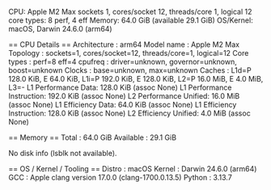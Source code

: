 CPU: Apple M2 Max
  sockets 1, cores/socket 12, threads/core 1, logical 12
  core types: 8 perf, 4 eff
Memory: 64.0 GiB (available 29.1 GiB)
OS/Kernel: macOS, Darwin 24.6.0 (arm64)

== CPU Details ==
Architecture : arm64
Model name   : Apple M2 Max
Topology     : sockets=1, cores/socket=12, threads/core=1, logical=12
Core types   : perf=8 eff=4
cpufreq      : driver=unknown, governor=unknown, boost=unknown
Clocks       : base=unknown, max=unknown
Caches       : L1d=P 128.0 KiB, E 64.0 KiB, L1i=P 192.0 KiB, E 128.0 KiB, L2=P 16.0 MiB, E 4.0 MiB, L3=-
  L1 Performance Data: 128.0 KiB (assoc None)
  L1 Performance Instruction: 192.0 KiB (assoc None)
  L2 Performance Unified: 16.0 MiB (assoc None)
  L1 Efficiency Data: 64.0 KiB (assoc None)
  L1 Efficiency Instruction: 128.0 KiB (assoc None)
  L2 Efficiency Unified: 4.0 MiB (assoc None)

== Memory ==
Total        : 64.0 GiB
Available    : 29.1 GiB


No disk info (lsblk not available).

== OS / Kernel / Tooling ==
Distro       : macOS
Kernel       : Darwin 24.6.0 (arm64)
GCC          : Apple clang version 17.0.0 (clang-1700.0.13.5)
Python       : 3.13.7